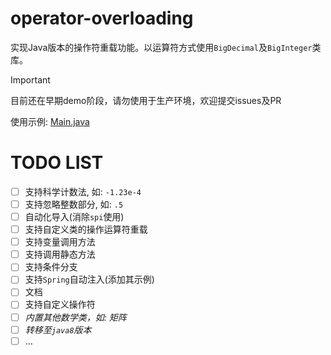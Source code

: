 # operator-overloading
实现Java版本的操作符重载功能。以运算符方式使用`BigDecimal`及`BigInteger`类库。

> [!IMPORTANT]
> 目前还在早期demo阶段，请勿使用于生产环境，欢迎提交issues及PR

使用示例: [Main.java](example/src/main/java/org/yangxc/example/Main.java)

# TODO LIST
- [ ] 支持科学计数法, 如: `-1.23e-4`
- [ ] 支持忽略整数部分, 如: `.5`
- [ ] 自动化导入(消除`spi`使用)
- [ ] 支持自定义类的操作运算符重载
- [ ] 支持变量调用方法
- [ ] 支持调用静态方法
- [ ] 支持条件分支
- [ ] 支持`Spring`自动注入(添加其示例)
- [ ] 文档
- [ ] 支持自定义操作符
- [ ] _内置其他数学类，如: 矩阵_
- [ ] _转移至`java8`版本_
- [ ] ...
